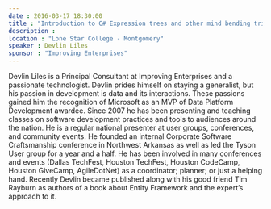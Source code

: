 ```yaml
---
date : 2016-03-17 18:30:00
title : "Introduction to C# Expression trees and other mind bending tricks"
description : 
location : "Lone Star College - Montgomery"
speaker : Devlin Liles
sponsor : "Improving Enterprises"
---
```


Devlin Liles is a Principal Consultant at Improving Enterprises and a passionate technologist. Devlin prides himself on staying a generalist, but his passion in development is data and its interactions. These passions gained him the recognition of Microsoft as an MVP of Data Platform Development awardee. Since 2007 he has been presenting and teaching classes on software development practices and tools to audiences around the nation. He is a regular national presenter at user groups, conferences, and community events. He founded an internal Corporate Software Craftsmanship conference in Northwest Arkansas as well as led the Tyson User group for a year and a half. He has been involved in many conferences and events (Dallas TechFest, Houston TechFest, Houston CodeCamp, Houston GiveCamp, AgileDotNet) as a coordinator; planner; or just a helping hand. Recently Devlin became published along with his good friend Tim Rayburn as authors of a book about Entity Framework and the expert’s approach to it.

